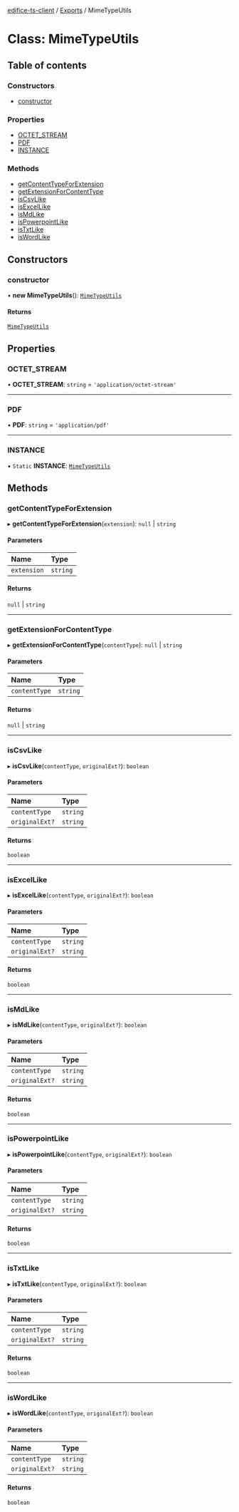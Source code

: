 [edifice-ts-client](../README.md) / [Exports](../modules.md) / MimeTypeUtils

# Class: MimeTypeUtils

## Table of contents

### Constructors

- [constructor](MimeTypeUtils.md#constructor)

### Properties

- [OCTET\_STREAM](MimeTypeUtils.md#octet_stream)
- [PDF](MimeTypeUtils.md#pdf)
- [INSTANCE](MimeTypeUtils.md#instance)

### Methods

- [getContentTypeForExtension](MimeTypeUtils.md#getcontenttypeforextension)
- [getExtensionForContentType](MimeTypeUtils.md#getextensionforcontenttype)
- [isCsvLike](MimeTypeUtils.md#iscsvlike)
- [isExcelLike](MimeTypeUtils.md#isexcellike)
- [isMdLike](MimeTypeUtils.md#ismdlike)
- [isPowerpointLike](MimeTypeUtils.md#ispowerpointlike)
- [isTxtLike](MimeTypeUtils.md#istxtlike)
- [isWordLike](MimeTypeUtils.md#iswordlike)

## Constructors

### constructor

• **new MimeTypeUtils**(): [`MimeTypeUtils`](MimeTypeUtils.md)

#### Returns

[`MimeTypeUtils`](MimeTypeUtils.md)

## Properties

### OCTET\_STREAM

• **OCTET\_STREAM**: `string` = `'application/octet-stream'`

___

### PDF

• **PDF**: `string` = `'application/pdf'`

___

### INSTANCE

▪ `Static` **INSTANCE**: [`MimeTypeUtils`](MimeTypeUtils.md)

## Methods

### getContentTypeForExtension

▸ **getContentTypeForExtension**(`extension`): ``null`` \| `string`

#### Parameters

| Name | Type |
| :------ | :------ |
| `extension` | `string` |

#### Returns

``null`` \| `string`

___

### getExtensionForContentType

▸ **getExtensionForContentType**(`contentType`): ``null`` \| `string`

#### Parameters

| Name | Type |
| :------ | :------ |
| `contentType` | `string` |

#### Returns

``null`` \| `string`

___

### isCsvLike

▸ **isCsvLike**(`contentType`, `originalExt?`): `boolean`

#### Parameters

| Name | Type |
| :------ | :------ |
| `contentType` | `string` |
| `originalExt?` | `string` |

#### Returns

`boolean`

___

### isExcelLike

▸ **isExcelLike**(`contentType`, `originalExt?`): `boolean`

#### Parameters

| Name | Type |
| :------ | :------ |
| `contentType` | `string` |
| `originalExt?` | `string` |

#### Returns

`boolean`

___

### isMdLike

▸ **isMdLike**(`contentType`, `originalExt?`): `boolean`

#### Parameters

| Name | Type |
| :------ | :------ |
| `contentType` | `string` |
| `originalExt?` | `string` |

#### Returns

`boolean`

___

### isPowerpointLike

▸ **isPowerpointLike**(`contentType`, `originalExt?`): `boolean`

#### Parameters

| Name | Type |
| :------ | :------ |
| `contentType` | `string` |
| `originalExt?` | `string` |

#### Returns

`boolean`

___

### isTxtLike

▸ **isTxtLike**(`contentType`, `originalExt?`): `boolean`

#### Parameters

| Name | Type |
| :------ | :------ |
| `contentType` | `string` |
| `originalExt?` | `string` |

#### Returns

`boolean`

___

### isWordLike

▸ **isWordLike**(`contentType`, `originalExt?`): `boolean`

#### Parameters

| Name | Type |
| :------ | :------ |
| `contentType` | `string` |
| `originalExt?` | `string` |

#### Returns

`boolean`
